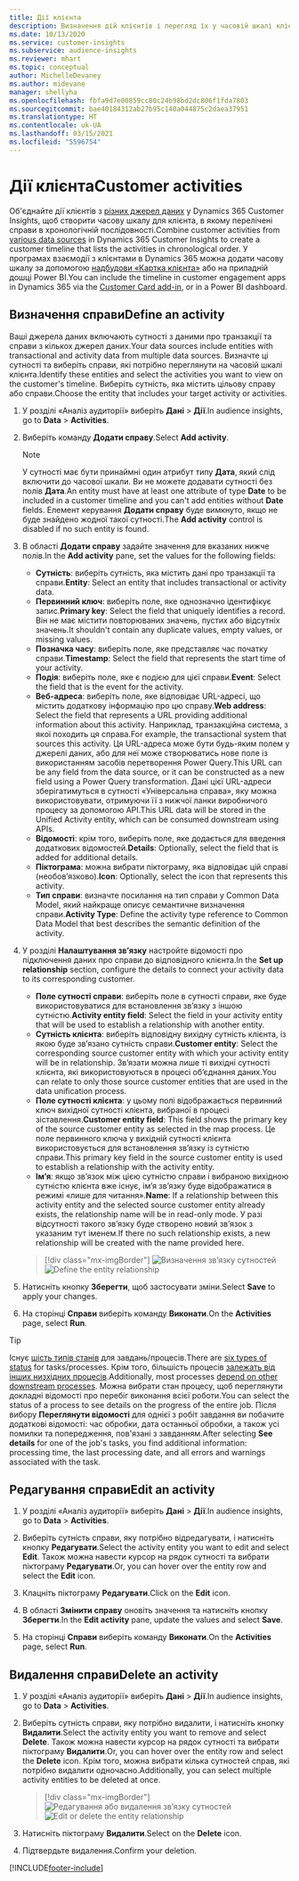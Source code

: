```yaml
---
title: Дії клієнта
description: Визначення дій клієнтів і перегляд їх у часовій шкалі клієнта.
ms.date: 10/13/2020
ms.service: customer-insights
ms.subservice: audience-insights
ms.reviewer: mhart
ms.topic: conceptual
author: MichelleDevaney
ms.author: midevane
manager: shellyha
ms.openlocfilehash: fbfa9d7e00859cc80c24b98bd2dc806f1fda7803
ms.sourcegitcommit: bae40184312ab27b95c140a044875c2daea37951
ms.translationtype: HT
ms.contentlocale: uk-UA
ms.lasthandoff: 03/15/2021
ms.locfileid: "5596754"
---
```

# <a name="customer-activities"></a><span data-ttu-id="4bead-103">Дії клієнта</span><span class="sxs-lookup"><span data-stu-id="4bead-103">Customer activities</span></span>

<span data-ttu-id="4bead-104">Об'єднайте дії клієнтів з [різних джерел даних](data-sources.md) у Dynamics 365 Customer Insights, щоб створити часову шкалу для клієнта, в якому перелічені справи в хронологічній послідовності.</span><span class="sxs-lookup"><span data-stu-id="4bead-104">Combine customer activities from [various data sources](data-sources.md) in Dynamics 365 Customer Insights to create a customer timeline that lists the activities in chronological order.</span></span> <span data-ttu-id="4bead-105">У програмах взаємодії з клієнтами в Dynamics 365 можна додати часову шкалу за допомогою [надбудови «Картка клієнта»](customer-card-add-in.md) або на приладній дошці Power BI.</span><span class="sxs-lookup"><span data-stu-id="4bead-105">You can include the timeline in customer engagement apps in Dynamics 365 via the [Customer Card add-in](customer-card-add-in.md), or in a Power BI dashboard.</span></span>

## <a name="define-an-activity"></a><span data-ttu-id="4bead-106">Визначення справи</span><span class="sxs-lookup"><span data-stu-id="4bead-106">Define an activity</span></span>

<span data-ttu-id="4bead-107">Ваші джерела даних включають сутності з даними про транзакції та справи з кількох джерел даних.</span><span class="sxs-lookup"><span data-stu-id="4bead-107">Your data sources include entities with transactional and activity data from multiple data sources.</span></span> <span data-ttu-id="4bead-108">Визначте ці сутності та виберіть справи, які потрібно переглянути на часовій шкалі клієнта.</span><span class="sxs-lookup"><span data-stu-id="4bead-108">Identify these entities and select the activities you want to view on the customer's timeline.</span></span> <span data-ttu-id="4bead-109">Виберіть сутність, яка містить цільову справу або справи.</span><span class="sxs-lookup"><span data-stu-id="4bead-109">Choose the entity that includes your target activity or activities.</span></span>

1. <span data-ttu-id="4bead-110">У розділі «Аналіз аудиторії» виберіть **Дані** > **Дії**.</span><span class="sxs-lookup"><span data-stu-id="4bead-110">In audience insights, go to **Data** > **Activities**.</span></span>

1. <span data-ttu-id="4bead-111">Виберіть команду **Додати справу**.</span><span class="sxs-lookup"><span data-stu-id="4bead-111">Select **Add activity**.</span></span>

   > [!NOTE]
   > <span data-ttu-id="4bead-112">У сутності має бути принаймні один атрибут типу **Дата**, який слід включити до часової шкали. Ви не можете додавати сутності без полів **Дата**.</span><span class="sxs-lookup"><span data-stu-id="4bead-112">An entity must have at least one attribute of type **Date** to be included in a customer timeline and you can't add entities without **Date** fields.</span></span> <span data-ttu-id="4bead-113">Елемент керування **Додати справу** буде вимкнуто, якщо не буде знайдено жодної такої сутності.</span><span class="sxs-lookup"><span data-stu-id="4bead-113">The **Add activity** control is disabled if no such entity is found.</span></span>

1. <span data-ttu-id="4bead-114">В області **Додати справу** задайте значення для вказаних нижче полів.</span><span class="sxs-lookup"><span data-stu-id="4bead-114">In the **Add activity** pane, set the values for the following fields:</span></span>

   - <span data-ttu-id="4bead-115">**Сутність**: виберіть сутність, яка містить дані про транзакції та справи.</span><span class="sxs-lookup"><span data-stu-id="4bead-115">**Entity**: Select an entity that includes transactional or activity data.</span></span>
   - <span data-ttu-id="4bead-116">**Первинний ключ**: виберіть поле, яке однозначно ідентифікує запис.</span><span class="sxs-lookup"><span data-stu-id="4bead-116">**Primary key**: Select the field that uniquely identifies a record.</span></span> <span data-ttu-id="4bead-117">Він не має містити повторюваних значень, пустих або відсутніх значень.</span><span class="sxs-lookup"><span data-stu-id="4bead-117">It shouldn't contain any duplicate values, empty values, or missing values.</span></span>
   - <span data-ttu-id="4bead-118">**Позначка часу**: виберіть поле, яке представляє час початку справи.</span><span class="sxs-lookup"><span data-stu-id="4bead-118">**Timestamp**: Select the field that represents the start time of your activity.</span></span>
   - <span data-ttu-id="4bead-119">**Подія**: виберіть поле, яке є подією для цієї справи.</span><span class="sxs-lookup"><span data-stu-id="4bead-119">**Event**: Select the field that is the event for the activity.</span></span>
   - <span data-ttu-id="4bead-120">**Веб-адреса**: виберіть поле, яке відповідає URL-адресі, що містить додаткову інформацію про цю справу.</span><span class="sxs-lookup"><span data-stu-id="4bead-120">**Web address**: Select the field that represents a URL providing additional information about this activity.</span></span> <span data-ttu-id="4bead-121">Наприклад, транзакційна система, з якої походить ця справа.</span><span class="sxs-lookup"><span data-stu-id="4bead-121">For example, the transactional system that sources this activity.</span></span> <span data-ttu-id="4bead-122">Ця URL-адреса може бути будь-яким полем у джерелі даних, або для неї може створюватись нове поле із використанням засобів перетворення Power Query.</span><span class="sxs-lookup"><span data-stu-id="4bead-122">This URL can be any field from the data source, or it can be constructed as a new field using a Power Query transformation.</span></span> <span data-ttu-id="4bead-123">Дані цієї URL-адреси зберігатимуться в сутності «Універсальна справа», яку можна використовувати, отримуючи її з нижчої ланки виробничого процесу за допомогою API.</span><span class="sxs-lookup"><span data-stu-id="4bead-123">This URL data will be stored in the Unified Activity entity, which can be consumed downstream using APIs.</span></span>
   - <span data-ttu-id="4bead-124">**Відомості**: крім того, виберіть поле, яке додається для введення додаткових відомостей.</span><span class="sxs-lookup"><span data-stu-id="4bead-124">**Details**: Optionally, select the field that is added for additional details.</span></span>
   - <span data-ttu-id="4bead-125">**Піктограма**: можна вибрати піктограму, яка відповідає цій справі (необов’язково).</span><span class="sxs-lookup"><span data-stu-id="4bead-125">**Icon**: Optionally, select the icon that represents this activity.</span></span>
   - <span data-ttu-id="4bead-126">**Тип справи**: визначте посилання на тип справи у Common Data Model, який найкраще описує семантичне визначення справи.</span><span class="sxs-lookup"><span data-stu-id="4bead-126">**Activity Type**: Define the activity type reference to Common Data Model that best describes the semantic definition of the activity.</span></span>

1. <span data-ttu-id="4bead-127">У розділі **Налаштування зв’язку** настройте відомості про підключення даних про справи до відповідного клієнта.</span><span class="sxs-lookup"><span data-stu-id="4bead-127">In the **Set up relationship** section, configure the details to connect your activity data to its corresponding customer.</span></span>

    - <span data-ttu-id="4bead-128">**Поле сутності справи**: виберіть поле в сутності справи, яке буде використовуватися для встановлення зв’язку з іншою сутністю.</span><span class="sxs-lookup"><span data-stu-id="4bead-128">**Activity entity field**: Select the field in your activity entity that will be used to establish a relationship with another entity.</span></span>
    - <span data-ttu-id="4bead-129">**Сутність клієнта**: виберіть відповідну вихідну сутність клієнта, із якою буде зв’язано сутність справи.</span><span class="sxs-lookup"><span data-stu-id="4bead-129">**Customer entity**: Select the corresponding source customer entity with which your activity entity will be in relationship.</span></span> <span data-ttu-id="4bead-130">Зв’язати можна лише ті вихідні сутності клієнта, які використовуються в процесі об’єднання даних.</span><span class="sxs-lookup"><span data-stu-id="4bead-130">You can relate to only those source customer entities that are used in the data unification process.</span></span>
    - <span data-ttu-id="4bead-131">**Поле сутності клієнта**: у цьому полі відображається первинний ключ вихідної сутності клієнта, вибраної в процесі зіставлення.</span><span class="sxs-lookup"><span data-stu-id="4bead-131">**Customer entity field**: This field shows the primary key of the source customer entity as selected in the map process.</span></span> <span data-ttu-id="4bead-132">Це поле первинного ключа у вихідній сутності клієнта використовується для встановлення зв’язку із сутністю справи.</span><span class="sxs-lookup"><span data-stu-id="4bead-132">This primary key field in the source customer entity is used to establish a relationship with the activity entity.</span></span>
    - <span data-ttu-id="4bead-133">**Ім’я**: якщо зв’язок між цією сутністю справи і вибраною вихідною сутністю клієнта вже існує, ім’я зв’язку буде відображатися в режимі «лише для читання».</span><span class="sxs-lookup"><span data-stu-id="4bead-133">**Name**: If a relationship between this activity entity and the selected source customer entity already exists, the relationship name will be in read-only mode.</span></span> <span data-ttu-id="4bead-134">У разі відсутності такого зв’язку буде створено новий зв’язок з указаним тут іменем.</span><span class="sxs-lookup"><span data-stu-id="4bead-134">If there no such relationship exists, a new relationship will be created with the name provided here.</span></span>
   
   > [!div class="mx-imgBorder"]
   > <span data-ttu-id="4bead-135">![Визначення зв’язку сутностей](media/activities-entities-define.png "Визначення зв’язку сутностей")</span><span class="sxs-lookup"><span data-stu-id="4bead-135">![Define the entity relationship](media/activities-entities-define.png "Define the entity relationship")</span></span>

1. <span data-ttu-id="4bead-136">Натисніть кнопку **Зберегти**, щоб застосувати зміни.</span><span class="sxs-lookup"><span data-stu-id="4bead-136">Select **Save** to apply your changes.</span></span>

1. <span data-ttu-id="4bead-137">На сторінці **Справи** виберіть команду **Виконати**.</span><span class="sxs-lookup"><span data-stu-id="4bead-137">On the **Activities** page, select **Run**.</span></span>

> [!TIP]
> <span data-ttu-id="4bead-138">Існує [шість типів станів](system.md#status-types) для завдань/процесів.</span><span class="sxs-lookup"><span data-stu-id="4bead-138">There are [six types of status](system.md#status-types) for tasks/processes.</span></span> <span data-ttu-id="4bead-139">Крім того, більшість процесів [залежать від інших низхідних процесів](system.md#refresh-policies).</span><span class="sxs-lookup"><span data-stu-id="4bead-139">Additionally, most processes [depend on other downstream processes](system.md#refresh-policies).</span></span> <span data-ttu-id="4bead-140">Можна вибрати стан процесу, щоб переглянути докладні відомості про перебіг виконання всієї роботи.</span><span class="sxs-lookup"><span data-stu-id="4bead-140">You can select the status of a process to see details on the progress of the entire job.</span></span> <span data-ttu-id="4bead-141">Після вибору **Переглянути відомості** для однієї з робіт завдання ви побачите додаткові відомості: час обробки, дата останньої обробки, а також усі помилки та попередження, пов'язані з завданням.</span><span class="sxs-lookup"><span data-stu-id="4bead-141">After selecting **See details** for one of the job's tasks, you find additional information: processing time, the last processing date, and all errors and warnings associated with the task.</span></span>

## <a name="edit-an-activity"></a><span data-ttu-id="4bead-142">Редагування справи</span><span class="sxs-lookup"><span data-stu-id="4bead-142">Edit an activity</span></span>

1. <span data-ttu-id="4bead-143">У розділі «Аналіз аудиторії» виберіть **Дані** > **Дії**.</span><span class="sxs-lookup"><span data-stu-id="4bead-143">In audience insights, go to **Data** > **Activities**.</span></span>

2. <span data-ttu-id="4bead-144">Виберіть сутність справи, яку потрібно відредагувати, і натисніть кнопку **Редагувати**.</span><span class="sxs-lookup"><span data-stu-id="4bead-144">Select the activity entity you want to edit and select **Edit**.</span></span> <span data-ttu-id="4bead-145">Також можна навести курсор на рядок сутності та вибрати піктограму **Редагувати**.</span><span class="sxs-lookup"><span data-stu-id="4bead-145">Or, you can hover over the entity row and select the **Edit** icon.</span></span>

3. <span data-ttu-id="4bead-146">Клацніть піктограму **Редагувати**.</span><span class="sxs-lookup"><span data-stu-id="4bead-146">Click on the **Edit** icon.</span></span>

4. <span data-ttu-id="4bead-147">В області **Змінити справу** оновіть значення та натисніть кнопку **Зберегти**.</span><span class="sxs-lookup"><span data-stu-id="4bead-147">In the **Edit activity** pane, update the values and select **Save**.</span></span>

5. <span data-ttu-id="4bead-148">На сторінці **Справи** виберіть команду **Виконати**.</span><span class="sxs-lookup"><span data-stu-id="4bead-148">On the **Activities** page, select **Run**.</span></span>

## <a name="delete-an-activity"></a><span data-ttu-id="4bead-149">Видалення справи</span><span class="sxs-lookup"><span data-stu-id="4bead-149">Delete an activity</span></span>

1. <span data-ttu-id="4bead-150">У розділі «Аналіз аудиторії» виберіть **Дані** > **Дії**.</span><span class="sxs-lookup"><span data-stu-id="4bead-150">In audience insights, go to **Data** > **Activities**.</span></span>

2. <span data-ttu-id="4bead-151">Виберіть сутність справи, яку потрібно видалити, і натисніть кнопку **Видалити**.</span><span class="sxs-lookup"><span data-stu-id="4bead-151">Select the activity entity you want to remove and select **Delete**.</span></span> <span data-ttu-id="4bead-152">Також можна навести курсор на рядок сутності та вибрати піктограму **Видалити**.</span><span class="sxs-lookup"><span data-stu-id="4bead-152">Or, you can hover over the entity row and select the **Delete** icon.</span></span> <span data-ttu-id="4bead-153">Крім того, можна вибрати кілька сутностей справ, які потрібно видалити одночасно.</span><span class="sxs-lookup"><span data-stu-id="4bead-153">Additionally, you can select multiple activity entities to be deleted at once.</span></span>
   > [!div class="mx-imgBorder"]
   > <span data-ttu-id="4bead-154">![Редагування або видалення зв’язку сутностей](media/activities-entities-edit-delete.png "Редагування або видалення зв’язку сутностей")</span><span class="sxs-lookup"><span data-stu-id="4bead-154">![Edit or delete the entity relationship](media/activities-entities-edit-delete.png "Edit or delete the entity relationship")</span></span>

3. <span data-ttu-id="4bead-155">Натисніть піктограму **Видалити**.</span><span class="sxs-lookup"><span data-stu-id="4bead-155">Select on the **Delete** icon.</span></span>

4. <span data-ttu-id="4bead-156">Підтвердьте видалення.</span><span class="sxs-lookup"><span data-stu-id="4bead-156">Confirm your deletion.</span></span>


[!INCLUDE[footer-include](../includes/footer-banner.md)]